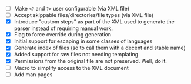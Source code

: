 - [ ] Make `<?` and `?>` user configurable (via XML file)
- [ ] Accept skippable files/directories/file types (via XML file)
- [x] Introduce "custom steps" as part of the XML used to generate the parser instead of requiring manual work.
- [x] Flag to force override during generation
- [x] Initial support for escaping in some classes of languages
- [x] Generate index of files (so to call them with a decent and stable name)
- [x] Added support for raw files not needing templating
- [x] Permissions from the original file are not preserved. Well, do it.
- [ ] Macro to simplify access to the XML document
- [ ] Add man pages
